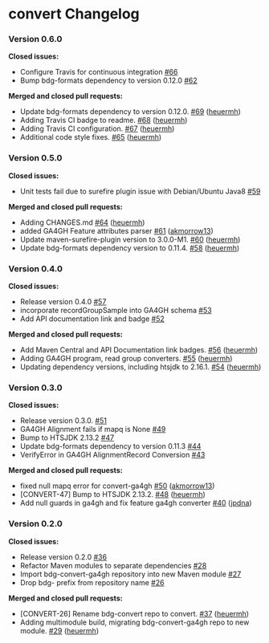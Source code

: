 # convert Changelog #

### Version 0.6.0 ###

**Closed issues:**

 - Configure Travis for continuous integration [\#66](https://github.com/bigdatagenomics/convert/issues/66)
 - Bump bdg-formats dependency to version 0.12.0 [\#62](https://github.com/bigdatagenomics/convert/issues/62)

**Merged and closed pull requests:**

 - Update bdg-formats dependency to version 0.12.0. [\#69](https://github.com/bigdatagenomics/convert/pull/69) ([heuermh](https://github.com/heuermh))
 - Adding Travis CI badge to readme. [\#68](https://github.com/bigdatagenomics/convert/pull/68) ([heuermh](https://github.com/heuermh))
 - Adding Travis CI configuration. [\#67](https://github.com/bigdatagenomics/convert/pull/67) ([heuermh](https://github.com/heuermh))
 - Additional code style fixes. [\#65](https://github.com/bigdatagenomics/convert/pull/65) ([heuermh](https://github.com/heuermh))


### Version 0.5.0 ###

**Closed issues:**

 - Unit tests fail due to surefire plugin issue with Debian/Ubuntu Java8 [\#59](https://github.com/bigdatagenomics/convert/issues/59)

**Merged and closed pull requests:**

 - Adding CHANGES.md [\#64](https://github.com/bigdatagenomics/convert/pull/64) ([heuermh](https://github.com/heuermh))
 - added GA4GH Feature attributes parser [\#61](https://github.com/bigdatagenomics/convert/pull/61) ([akmorrow13](https://github.com/akmorrow13))
 - Update maven-surefire-plugin version to 3.0.0-M1. [\#60](https://github.com/bigdatagenomics/convert/pull/60) ([heuermh](https://github.com/heuermh))
 - Update bdg-formats dependency version to 0.11.4. [\#58](https://github.com/bigdatagenomics/convert/pull/58) ([heuermh](https://github.com/heuermh))


### Version 0.4.0 ###

**Closed issues:**

 - Release version 0.4.0 [\#57](https://github.com/bigdatagenomics/convert/issues/57)
 - incorporate recordGroupSample into GA4GH schema [\#53](https://github.com/bigdatagenomics/convert/issues/53)
 - Add API documentation link and badge [\#52](https://github.com/bigdatagenomics/convert/issues/52)

**Merged and closed pull requests:**

 - Add Maven Central and API Documentation link badges. [\#56](https://github.com/bigdatagenomics/convert/pull/56) ([heuermh](https://github.com/heuermh))
 - Adding GA4GH program, read group converters. [\#55](https://github.com/bigdatagenomics/convert/pull/55) ([heuermh](https://github.com/heuermh))
 - Updating dependency versions, including htsjdk to 2.16.1. [\#54](https://github.com/bigdatagenomics/convert/pull/54) ([heuermh](https://github.com/heuermh))


### Version 0.3.0 ###

**Closed issues:**

 - Release version 0.3.0. [\#51](https://github.com/bigdatagenomics/convert/issues/51)
 - GA4GH Alignment fails if mapq is None [\#49](https://github.com/bigdatagenomics/convert/issues/49)
 - Bump to HTSJDK 2.13.2 [\#47](https://github.com/bigdatagenomics/convert/issues/47)
 - Update bdg-formats dependency to version 0.11.3 [\#44](https://github.com/bigdatagenomics/convert/issues/44)
 - VerifyError in GA4GH AlignmentRecord Conversion [\#43](https://github.com/bigdatagenomics/convert/issues/43)

**Merged and closed pull requests:**

 - fixed null mapq error for convert-ga4gh [\#50](https://github.com/bigdatagenomics/convert/pull/50) ([akmorrow13](https://github.com/akmorrow13))
 - [CONVERT-47] Bump to HTSJDK 2.13.2. [\#48](https://github.com/bigdatagenomics/convert/pull/48) ([heuermh](https://github.com/heuermh))
 - Add null guards in ga4gh and fix feature ga4gh converter [\#40](https://github.com/bigdatagenomics/convert/pull/40) ([jpdna](https://github.com/jpdna))


### Version 0.2.0 ###

**Closed issues:**

 - Release version 0.2.0 [\#36](https://github.com/bigdatagenomics/convert/issues/36)
 - Refactor Maven modules to separate dependencies [\#28](https://github.com/bigdatagenomics/convert/issues/28)
 - Import bdg-convert-ga4gh repository into new Maven module [\#27](https://github.com/bigdatagenomics/convert/issues/27)
 - Drop bdg- prefix from repository name [\#26](https://github.com/bigdatagenomics/convert/issues/26)

**Merged and closed pull requests:**

 - [CONVERT-26] Rename bdg-convert repo to convert. [\#37](https://github.com/bigdatagenomics/convert/pull/37) ([heuermh](https://github.com/heuermh))
 - Adding multimodule build, migrating bdg-convert-ga4gh repo to new module. [\#29](https://github.com/bigdatagenomics/convert/pull/29) ([heuermh](https://github.com/heuermh))

